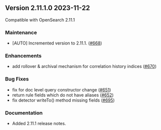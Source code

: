 ## Version 2.11.1.0 2023-11-22

Compatible with OpenSearch 2.11.1

### Maintenance
* [AUTO] Incremented version to 2.11.1. ([#668](https://github.com/opensearch-project/security-analytics/pull/668))

### Enhancements
* add rollover & archival mechanism for correlation history indices ([#670](https://github.com/opensearch-project/security-analytics/pull/670))

### Bug Fixes
* fix for doc level query constructor change ([#651](https://github.com/opensearch-project/security-analytics/pull/651))
* return rule fields which do not have aliases ([#652](https://github.com/opensearch-project/security-analytics/pull/652))
* fix detector writeTo() method missing fields ([#695](https://github.com/opensearch-project/security-analytics/pull/695))

### Documentation
* Added 2.11.1 release notes.